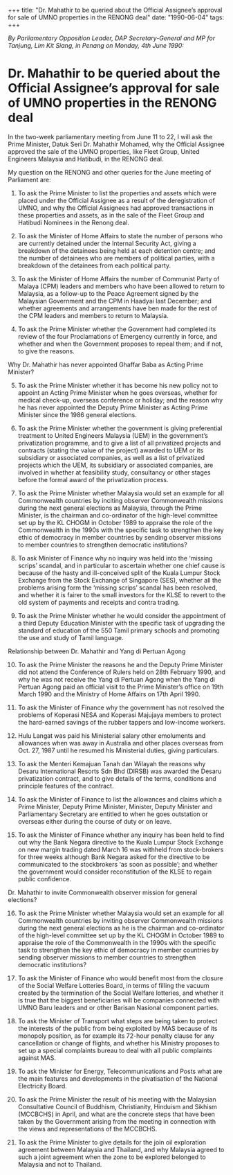 +++ 
title: "Dr. Mahathir to be queried about the Official Assignee’s approval for sale of UMNO properties in the RENONG deal"
date: "1990-06-04"
tags:
+++

_By Parliamentary Opposition Leader, DAP Secretary-General and MP for Tanjung, Lim Kit Siang, in Penang on Monday, 4th June 1990:_

# Dr. Mahathir to be queried about the Official Assignee’s approval for sale of UMNO properties in the RENONG deal

In the two-week parliamentary meeting from June 11 to 22, I will ask the Prime Minister, Datuk Seri Dr. Mahathir Mohamed, why the Official Assignee approved the sale of the UMNO properties, like Fleet Group, United Engineers Malaysia and Hatibudi, in the RENONG deal.</u>

My question on the RENONG and other queries for the June meeting of Parliament are:

1.	To ask the Prime Minister to list the properties and assets which were placed under the Official Assignee as a result of the deregistration of UMNO, and why the Official Assignees had approved transactions in these properties and assets, as in the sale of the Fleet Group and Hatibudi Nominees in the Renong deal.

2.	To ask the Minister of Home Affairs to state the number of persons who are currently detained under the Internal Security Act, giving a breakdown of the detainees being held at each detention centre; and the number of detainees who are members of political parties, with a breakdown of the detainees from each political party.

3.	To ask the Minister of Home Affairs the number of Communist Party of Malaya (CPM) leaders and members who have been allowed to return to Malaysia, as a follow-up to the Peace Agreement signed by the Malaysian Government and the CPM in Haadyai last December; and whether agreements and arrangements have ben made for the rest of the CPM leaders and members to return to Malaysia.

4.	To ask the Prime Minister whether the Government had completed its review of the four Proclamations of Emergency currently in force, and whether and when the Government proposes to repeal them; and if not, to give the reasons.

Why Dr. Mahathir has never appointed Ghaffar Baba as Acting Prime Minister?

5.	To ask the Prime Minister whether it has become his new policy not to appoint an Acting Prime Minister when he goes overseas, whether for medical check-up, overseas conference or holiday; and the reason why he has never appointed the Deputy Prime Minister as Acting Prime Minister since the 1986 general elections.

6.	To ask the Prime Minister whether the government is giving preferential treatment to United Engineers Malaysia (UEM) in the government’s privatization programme, and to give a list of all privatized projects and contracts (stating the value of the project) awarded to UEM or its subsidiary or associated companies, as well as a list of privatized projects which the UEM, its subsidiary or associated companies, are involved in whether at feasibility study, consultancy or other stages before the formal award of the privatization process.

7.	To ask the Prime Minister whether Malaysia would set an example for all Commonwealth countries by inciting observer Commonwealth missions during the next general elections as Malaysia, through the Prime Minister, is the chairman and co-ordinator of the high-level committee set up by the KL CHOGM in October 1989 to appraise the role of the Commonwealth in the 1990s with the specific task to strengthen the key ethic of democracy in member countries by sending observer missions to member countries to strengthen democratic institutions?

8.	To ask Minister of Finance why no inquiry was held into the ‘missing scrips’ scandal, and in particular to ascertain whether one chief cause is because of the hasty and ill-conceived split of the Kuala Lumpur Stock Exchange from the Stock Exchange of Singapore (SES), whether all the problems arising form the ‘missing scrips’ scandal has been resolved, and whether it is fairer to the small investors for the KLSE to revert to the old system of payments and receipts and contra trading.

9.	To ask the Prime Minister whether he would consider the appointment of a third Deputy Education Minister with the specific task of upgrading the standard of education of the 550 Tamil primary schools and promoting the use and study of Tamil language.

Relationship between Dr. Mahathir and Yang di Pertuan Agong

10.	To ask the Prime Minister the reasons he and the Deputy Prime Minister did not attend the Conference of  Rulers held on 28th February 1990, and why he was not receive the Yang di Pertuan Agong when the Yang di Pertuan Agong paid an official visit to the Prime Minister’s office on 19th March 1990 and the Ministry of Home Affairs on 17th April 1990.

11.	To ask the Minister of Finance why the government has not resolved the problems of Koperasi NESA and Koperasi Majujaya members to protect the hard-earned savings of the rubber tappers and low-income workers.

12.	Hulu Langat was paid his Ministerial salary other emoluments and allowances when was away in Australia and other places overseas from Oct. 27, 1987 until he resumed his Ministerial duties, giving particulars.

13.	To ask the Menteri Kemajuan Tanah dan Wilayah the reasons why Desaru International Resorts Sdn Bhd (DIRSB) was awarded the Desaru privatization contract, and to give details of the terms, conditions and principle features of the contract.

14.	To ask the Minister of Finance to list the allowances and claims which a Prime Minister, Deputy Prime Minister, Minister, Deputy Minister and Parliamentary Secretary are entitled to when he goes outstation or overseas either during the course of duty or on leave.

15.	To ask the Minister of Finance whether any inquiry has been held to find out why the Bank Negara directive to the Kuala Lumpur Stock Exchange on new margin trading dated March 16 was withheld from stock-brokers for three weeks although Bank Negara asked for the directive to be communicated to the stockbrokers ‘as soon as possible’; and whether the government would consider reconstitution of the KLSE to regain public confidence.

Dr. Mahathir to invite Commonwealth observer mission for general elections?

16.	To ask the Prime Minister whether Malaysia would set an example for all Commonwealth countries by inviting observer Commonwealth missions during the next general elections as he is the chairman and co-ordinator of the high-level committee set up by the KL CHOGM in October 1989 to appraise the role of the Commonwealth in the 1990s with the specific task to strengthen the key ethic of democracy in member countries by sending observer missions to member countries to strengthen democratic institutions?

17.	To ask the Minister of Finance who would benefit most from the closure of the Social Welfare Lotteries Board, in terms of filling the vacuum created by the termination of the Social Welfare lotteries, and whether it is true that the biggest beneficiaries will be companies connected with UMNO Baru leaders and or other Barisan Nasional component parties.

18.	To ask the Minister of Transport what steps are being taken to protect the interests of the public from being exploited by MAS because of its monopoly position, as for example its 72-hour penalty clause for any cancellation or change of flights, and whether his Ministry proposes to set up a special complaints bureau to deal with all public complaints against MAS.

19.	To ask the Minister for Energy, Telecommunications and Posts what are the main features and developments in the pivatisation of the National Electricity Board.

20.	To ask the Prime Minister the result of his meeting with the Malaysian Consultative Council of Buddhism, Christianity, Hinduism and Sikhism (MCCBCHS) in April, and what are the concrete steps that have been taken by the Government arising from the meeting in connection with the views and representations of the MCCBCHS.

21.	To ask the Prime Minister to give details for the join oil exploration agreement between Malaysia and Thailand, and why Malaysia agreed to such a joint agreement when the zone to be explored belonged to Malaysia and not to Thailand.
 
